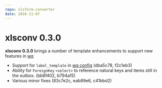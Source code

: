```yaml
---
repo: xlsform-converter
date: 2016-11-07
---
```


# xlsconv 0.3.0

**xlsconv 0.3.0** brings a number of template enhancements to support new features in [wq](https://wq.io/)
- Support for `label_template` in [wq config](https://wq.io/docs/config) (dba5c78, f2c1eb3)
- Ability for `ForeignKey` `<select>` to reference natural keys and items still in the outbox. (bb8f402, b794a15)
- Various minor fixes (83c7e2c, eab89e6, c41bbd2)
